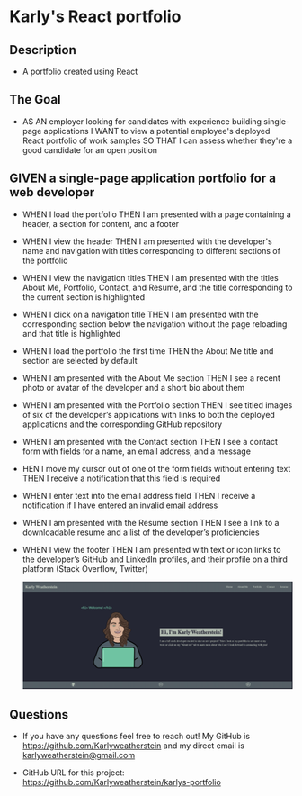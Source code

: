 # Karly's React portfolio

## Description

- A portfolio created using React

## The Goal

- AS AN employer looking for candidates with experience building single-page applications
  I WANT to view a potential employee's deployed React portfolio of work samples
  SO THAT I can assess whether they're a good candidate for an open position

## GIVEN a single-page application portfolio for a web developer

- WHEN I load the portfolio
  THEN I am presented with a page containing a header, a section for content, and a footer
- WHEN I view the header
  THEN I am presented with the developer's name and navigation with titles corresponding to different sections of the portfolio
- WHEN I view the navigation titles
  THEN I am presented with the titles About Me, Portfolio, Contact, and Resume, and the title corresponding to the current section is highlighted
- WHEN I click on a navigation title
  THEN I am presented with the corresponding section below the navigation without the page reloading and that title is highlighted
- WHEN I load the portfolio the first time
  THEN the About Me title and section are selected by default
- WHEN I am presented with the About Me section
  THEN I see a recent photo or avatar of the developer and a short bio about them
- WHEN I am presented with the Portfolio section
  THEN I see titled images of six of the developer’s applications with links to both the deployed applications and the corresponding GitHub repository
- WHEN I am presented with the Contact section
  THEN I see a contact form with fields for a name, an email address, and a message
- HEN I move my cursor out of one of the form fields without entering text
  THEN I receive a notification that this field is required
- WHEN I enter text into the email address field
  THEN I receive a notification if I have entered an invalid email address
- WHEN I am presented with the Resume section
  THEN I see a link to a downloadable resume and a list of the developer’s proficiencies
- WHEN I view the footer
  THEN I am presented with text or icon links to the developer’s GitHub and LinkedIn profiles, and their profile on a third platform (Stack Overflow, Twitter)

  ![Mockup](./src/assets/react-mockup.jpg)

## Questions

- If you have any questions feel free to reach out! My GitHub is https://github.com/Karlyweatherstein and my direct email is karlyweatherstein@gmail.com

- GitHub URL for this project: https://github.com/Karlyweatherstein/karlys-portfolio
